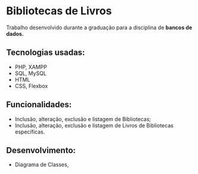 # Bibliotecas de Livros

Trabalho desenvolvido durante a graduação para a disciplina de **bancos de dados.**

## Tecnologias usadas:
- PHP, XAMPP
- SQL, MySQL
- HTML
- CSS, Flexbox

## Funcionalidades:
- Inclusão, alteração, exclusão e listagem de Bibliotecas;
- Inclusão, alteração, exclusão e listagem de Livros de Bibliotecas específicas.

## Desenvolvimento:
- Diagrama de Classes,
